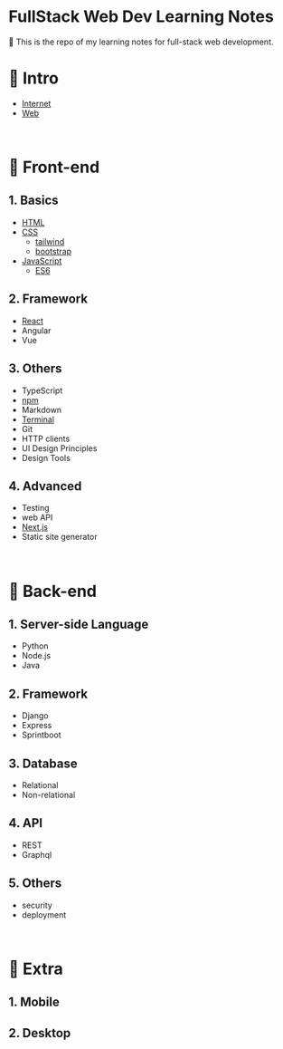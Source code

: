 # FullStack Web Dev Learning Notes

📝 This is the repo of my learning notes for full-stack web development.

# 🌷 Intro

- [Internet](1.%20Intro/Internet.md)
- [Web](1.%20Intro/Web.md)

<br>

# 🌷 Front-end

## 1. Basics

- [HTML](2.%20Front-end/HTML.md)
- [CSS](2.%20Front-end/CSS.md)
  - [tailwind](2.%20Front-end/tailwind.md)
  - [bootstrap](2.%20Front-end/bootstrap.md)
- [JavaScript](2.%20Front-end/JavaScript.md)
  - [ES6](2.%20Front-end/ES6.md)

## 2. Framework

- [React](2.%20Front-end/React.md)
- Angular
- Vue

## 3. Others

- TypeScript
- [npm](2.%20Front-end/npm.md)
- Markdown
- [Terminal](/2.%20Front-end/terminal.md)
- Git
- HTTP clients
- UI Design Principles
- Design Tools

## 4. Advanced

- Testing
- web API
- [Next.js](2.%20Front-end/Nextjs.md)
- Static site generator

<br>

# 🌷 Back-end

## 1. Server-side Language

- Python
- Node.js
- Java

## 2. Framework

- Django
- Express
- Sprintboot

## 3. Database

- Relational
- Non-relational

## 4. API

- REST
- Graphql

## 5. Others

- security
- deployment

<br>

# 🌷 Extra

## 1. Mobile

## 2. Desktop
